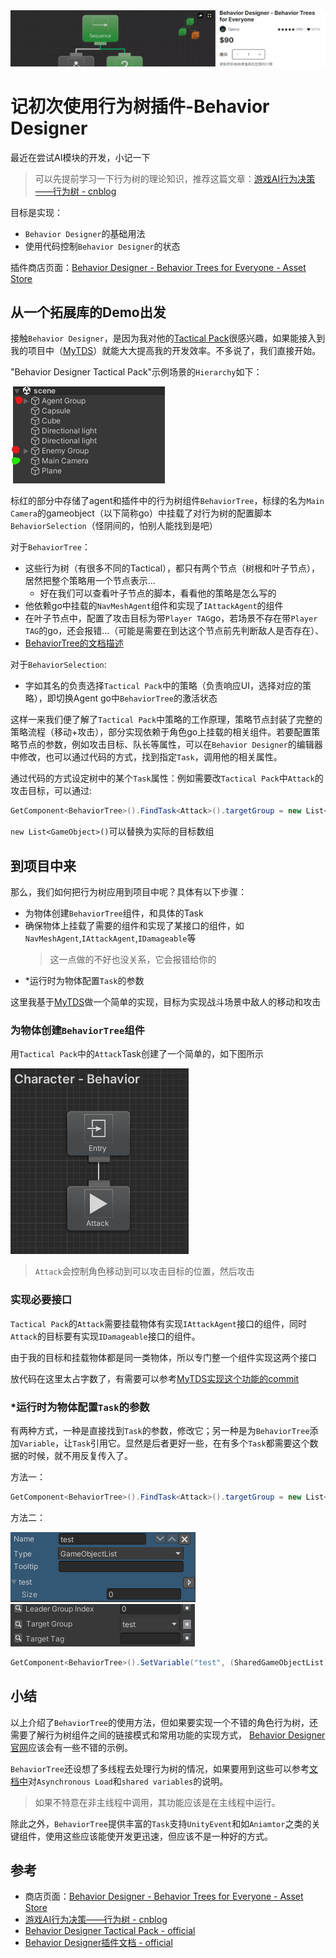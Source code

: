<img src='../img/UseBehaviorDesigner-0.png'>

# 记初次使用行为树插件-Behavior Designer

最近在尝试AI模块的开发，小记一下
> 可以先提前学习一下行为树的理论知识，推荐这篇文章：[游戏AI行为决策——行为树 - cnblog](https://www.cnblogs.com/OwlCat/p/17871494.html)

目标是实现：
- `Behavior Designer`的基础用法
- 使用代码控制`Behavior Designer`的状态

插件商店页面：[Behavior Designer - Behavior Trees for Everyone - Asset Store](https://assetstore.unity.com/packages/tools/visual-scripting/behavior-designer-behavior-trees-for-everyone-15277)

## 从一个拓展库的Demo出发

接触`Behavior Designer`，是因为我对他的[Tactical Pack](https://opsive.com/assets/behavior-designer-tactical-pack/)很感兴趣，如果能接入到我的项目中（[MyTDS](../Projects/TopShooting)）就能大大提高我的开发效率。不多说了，我们直接开始。

"Behavior Designer Tactical Pack"示例场景的`Hierarchy`如下：

<img src='../img/UseBehaviorDesigner-1.png'>

标红的部分中存储了agent和插件中的行为树组件`BehaviorTree`，标绿的名为`Main Camera`的gameobject（以下简称go）中挂载了对行为树的配置脚本`BehaviorSelection`（怪阴间的，怕别人能找到是吧）

对于`BehaviorTree`：
- 这些行为树（有很多不同的Tactical），都只有两个节点（树根和叶子节点），居然把整个策略用一个节点表示...
    - 好在我们可以查看叶子节点的脚本，看看他的策略是怎么写的
- 他依赖go中挂载的`NavMeshAgent`组件和实现了`IAttackAgent`的组件
- 在叶子节点中，配置了攻击目标为带`Player TAG`go，若场景不存在带`Player TAG`的go，还会报错...（可能是需要在到达这个节点前先判断敌人是否存在）、
- [BehaviorTree的文档描述](https://opsive.com/support/documentation/behavior-designer/behavior-tree-component/)

对于`BehaviorSelection`:
- 字如其名的负责选择`Tactical Pack`中的策略（负责响应UI，选择对应的策略），即切换Agent go中`BehaviorTree`的激活状态

这样一来我们便了解了`Tactical Pack`中策略的工作原理，策略节点封装了完整的策略流程（移动+攻击），部分实现依赖于角色go上挂载的相关组件。若要配置策略节点的参数，例如攻击目标、队长等属性，可以在`Behavior Designer`的编辑器中修改，也可以通过代码的方式，找到指定`Task`，调用他的相关属性。

通过代码的方式设定树中的某个`Task`属性：例如需要改`Tactical Pack`中`Attack`的攻击目标，可以通过:
```cs
GetComponent<BehaviorTree>().FindTask<Attack>().targetGroup = new List<GameObject>();
```
`new List<GameObject>()`可以替换为实际的目标数组

## 到项目中来

那么，我们如何把行为树应用到项目中呢？具体有以下步骤：
- 为物体创建`BehaviorTree`组件，和具体的Task
- 确保物体上挂载了需要的组件和实现了某接口的组件，如`NavMeshAgent`,`IAttackAgent`,`IDamageable`等
    > 这一点做的不好也没关系，它会报错给你的
- *运行时为物体配置`Task`的参数

这里我基于[MyTDS](../Projects/TopShooting)做一个简单的实现，目标为实现战斗场景中敌人的移动和攻击

### 为物体创建`BehaviorTree`组件

用`Tactical Pack`中的`Attack`Task创建了一个简单的，如下图所示

<img src='../img/UseBehaviorDesigner-2.png'>

> `Attack`会控制角色移动到可以攻击目标的位置，然后攻击

### 实现必要接口

`Tactical Pack`的`Attack`需要挂载物体有实现`IAttackAgent`接口的组件，同时`Attack`的目标要有实现`IDamageable`接口的组件。

由于我的目标和挂载物体都是同一类物体，所以专门整一个组件实现这两个接口

放代码在这里太占字数了，有需要可以参考[MyTDS实现这个功能的commit](https://github.com/Unarimit/my-topdown-shooting-game/commit/0c8211d835bb9da73bcb7c623858bcb1105fdd91)

### *运行时为物体配置`Task`的参数

有两种方式，一种是直接找到`Task`的参数，修改它；另一种是为`BehaviorTree`添加`Variable`，让`Task`引用它。显然是后者更好一些，在有多个`Task`都需要这个数据的时候，就不用反复传入了。

方法一：
```cs
GetComponent<BehaviorTree>().FindTask<Attack>().targetGroup = new List<GameObject>();
```

方法二：

<img src='../img/UseBehaviorDesigner-3.png'> <img src='../img/UseBehaviorDesigner-4.png'>

```cs
GetComponent<BehaviorTree>().SetVariable("test", (SharedGameObjectList)new List<GameObject>());
```

## 小结

以上介绍了`BehaviorTree`的使用方法，但如果要实现一个不错的角色行为树，还需要了解行为树组件之间的链接模式和常用功能的实现方式，
[Behavior Designer官网](https://opsive.com/assets/behavior-designer)应该会有一些不错的示例。

`BehaviorTree`还设想了多线程去处理行为树的情况，如果要用到这些可以参考[文档中](https://opsive.com/support/documentation/behavior-designer/behavior-tree-component/)对`Asynchronous Load`和`shared variables`的说明。
> 如果不特意在非主线程中调用，其功能应该是在主线程中运行。

除此之外，`BehaviorTree`提供丰富的`Task`支持`UnityEvent`和如`Aniamtor`之类的关键组件，使用这些应该能使开发更迅速，但应该不是一种好的方式。

## 参考
- 商店页面：[Behavior Designer - Behavior Trees for Everyone - Asset Store](https://assetstore.unity.com/packages/tools/visual-scripting/behavior-designer-behavior-trees-for-everyone-15277)
- [游戏AI行为决策——行为树 - cnblog](https://www.cnblogs.com/OwlCat/p/17871494.html)
- [Behavior Designer Tactical Pack - official](https://opsive.com/assets/behavior-designer-tactical-pack/)
- [Behavior Designer插件文档 - official](https://opsive.com/support/documentation/behavior-designer/overview/)